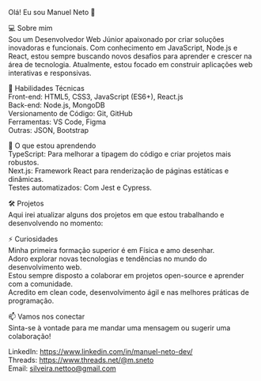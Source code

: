 Olá! Eu sou Manuel Neto 👋<br>

💻 Sobre mim<br>
Sou um Desenvolvedor Web Júnior apaixonado por criar soluções inovadoras e funcionais. Com conhecimento em JavaScript, Node.js e React, estou sempre buscando novos desafios para aprender e crescer na área de tecnologia. Atualmente, estou focado em construir aplicações web interativas e responsivas.

🚀 Habilidades Técnicas<br>
Front-end: HTML5, CSS3, JavaScript (ES6+), React.js<br>
Back-end: Node.js, MongoDB<br>
Versionamento de Código: Git, GitHub<br>
Ferramentas: VS Code, Figma<br>
Outras: JSON, Bootstrap<br>

🌱 O que estou aprendendo<br>
TypeScript: Para melhorar a tipagem do código e criar projetos mais robustos.<br>
Next.js: Framework React para renderização de páginas estáticas e dinâmicas.<br>
Testes automatizados: Com Jest e Cypress.<br>

🛠️ Projetos<br>
Aqui irei atualizar alguns dos projetos em que estou trabalhando e desenvolvendo no momento:<br>

⚡ Curiosidades<br>
Minha primeira formação superior é em Física e amo desenhar.<br>
Adoro explorar novas tecnologias e tendências no mundo do desenvolvimento web.<br>
Estou sempre disposto a colaborar em projetos open-source e aprender com a comunidade.<br>
Acredito em clean code, desenvolvimento ágil e nas melhores práticas de programação.<br>

📫 Vamos nos conectar<br>
Sinta-se à vontade para me mandar uma mensagem ou sugerir uma colaboração!<br>

LinkedIn: https://www.linkedin.com/in/manuel-neto-dev/<br>
Threads: https://www.threads.net/@m.sneto<br>
Email: silveira.nettoo@gmail.com<br>
